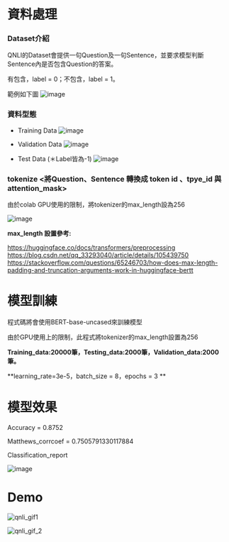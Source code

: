 # 資料處理
### Dataset介紹

QNLI的Dataset會提供一句Question及一句Sentence，並要求模型判斷Sentence內是否包含Question的答案。

有包含，label = 0；不包含，label = 1。

範例如下圖
![image](https://user-images.githubusercontent.com/88367016/151115003-7e46cdea-fc1d-4c12-bc1e-283131d2a07d.png)

### 資料型態

+ Training Data
![image](https://user-images.githubusercontent.com/88367016/151513750-d360efa2-0b22-432d-a646-2bb3c5037a9c.png)

+ Validation Data
![image](https://user-images.githubusercontent.com/88367016/151514035-27bdd87d-f464-4699-a749-7b757165230a.png)

+ Test Data (＊Label皆為-1)
![image](https://user-images.githubusercontent.com/88367016/151514210-544ad912-5d1d-4e40-a09c-62d56ea25d13.png)

### tokenize <將Question、Sentence 轉換成 token id 、tpye_id 與 attention_mask>
由於colab GPU使用的限制，將tokenizer的max_length設為256

![image](https://user-images.githubusercontent.com/88367016/151518658-773efaf5-8976-45ca-85ae-77c0648ba5d2.png)


**max_length 設置參考:**

https://huggingface.co/docs/transformers/preprocessing
https://blog.csdn.net/qq_33293040/article/details/105439750
https://stackoverflow.com/questions/65246703/how-does-max-length-padding-and-truncation-arguments-work-in-huggingface-bertt

# 模型訓練

程式碼將會使用BERT-base-uncased來訓練模型

由於GPU使用上的限制，此程式將tokenizer的max_length設置為256

**Training_data:20000筆，Testing_data:2000筆，Validation_data:2000筆。**

**learning_rate=3e-5，batch_size = 8，epochs = 3 **


# 模型效果

Accuracy = 0.8752

Matthews_corrcoef = 0.7505791330117884

Classification_report

![image](https://user-images.githubusercontent.com/88367016/151115826-1d301ce3-e82d-4c3a-98e8-b725fc2e963f.png)


# Demo

![qnli_gif1](https://user-images.githubusercontent.com/88367016/151522866-00d60588-0408-4f2f-bb72-fdadfdbb02fc.gif)

![qnli_gif_2](https://user-images.githubusercontent.com/88367016/151522891-fe43808e-7297-4b69-9be5-c80197b111b0.gif)



